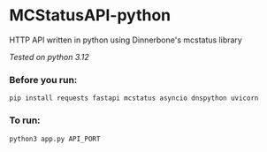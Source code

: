 # MCStatusAPI-python
HTTP API written in python using Dinnerbone's mcstatus library

_Tested on python 3.12_

### Before you run:
```
pip install requests fastapi mcstatus asyncio dnspython uvicorn
```

### To run:
```python
python3 app.py API_PORT
```
